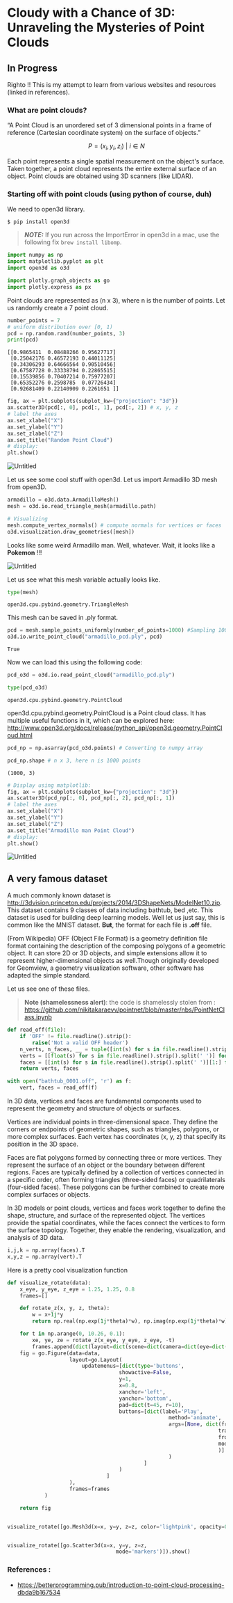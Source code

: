 # Cloudy with a Chance of 3D: Unraveling the Mysteries of Point Clouds 
## In Progress

Righto !! This is my attempt to learn from various websites and resources (linked in references).

### What are point clouds?
“A Point Cloud is an unordered set of 3 dimensional points in a frame of reference (Cartesian coordinate system) on the surface of objects.”


$$ P = {(x_{i}, y_{i}, z_{i}) \ | \ i \in N} $$


Each point represents a single spatial measurement on the object's surface. Taken together, a point cloud represents the entire external surface of an object. Point clouds are obtained using 3D scanners (like LIDAR).

### Starting off with point clouds (using python of course, duh)

We need to open3d library.
```
$ pip install open3d
```

> **_NOTE:_**  If you run across the ImportError in open3d in a mac, use the following fix ``` brew install libomp ```.


```python
import numpy as np
import matplotlib.pyplot as plt
import open3d as o3d

import plotly.graph_objects as go
import plotly.express as px
```

Point clouds are represented as (n x 3), where n is the number of points. Let us randomly create a 7 point cloud.


```python
number_points = 7
# uniform distribution over [0, 1)
pcd = np.random.rand(number_points, 3)  
print(pcd)
```

    [[0.9865411  0.08488266 0.95627717]
     [0.25042176 0.46572193 0.44011125]
     [0.34306293 0.64666564 0.90510456]
     [0.67587728 0.33338794 0.22865515]
     [0.15539856 0.70407214 0.75977207]
     [0.65352276 0.2598785  0.07726434]
     [0.92681409 0.22140909 0.2261651 ]]



```python
fig, ax = plt.subplots(subplot_kw={"projection": "3d"})
ax.scatter3D(pcd[:, 0], pcd[:, 1], pcd[:, 2]) # x, y, z
# label the axes
ax.set_xlabel("X")
ax.set_ylabel("Y")
ax.set_zlabel("Z")
ax.set_title("Random Point Cloud")
# display:
plt.show()
```


    

<img src="{{site.baseurl | prepend: site.url}}images/output_4_0.png" alt="Untitled" />
    


Let us see some cool stuff with open3d. Let us import Armadillo 3D mesh from open3D.


```python
armadillo = o3d.data.ArmadilloMesh()
mesh = o3d.io.read_triangle_mesh(armadillo.path)
```


```python
# Visualizing
mesh.compute_vertex_normals() # compute normals for vertices or faces
o3d.visualization.draw_geometries([mesh])
```

Looks like some weird Armadillo man. Well, whatever. Wait, it looks like a **Pokemon** !!!



<img src="{{site.baseurl | prepend: site.url}}images/armadillo3d.png" alt="Untitled" />

Let us see what this mesh variable actually looks like.


```python
type(mesh)
```




    open3d.cpu.pybind.geometry.TriangleMesh



This mesh can be saved in .ply format. 


```python
pcd = mesh.sample_points_uniformly(number_of_points=1000) #Sampling 1000 points from the mesh
o3d.io.write_point_cloud("armadillo_pcd.ply", pcd)
```




    True



Now we can load this using the following code:


```python
pcd_o3d = o3d.io.read_point_cloud("armadillo_pcd.ply")
```


```python
type(pcd_o3d)
```




    open3d.cpu.pybind.geometry.PointCloud



open3d.cpu.pybind.geometry.PointCloud is a Point cloud class. It has multiple useful functions in it, which can be explored here: http://www.open3d.org/docs/release/python_api/open3d.geometry.PointCloud.html


```python
pcd_np = np.asarray(pcd_o3d.points) # Converting to numpy array
```


```python
pcd_np.shape # n x 3, here n is 1000 points 
```




    (1000, 3)




```python
# Display using matplotlib:
fig, ax = plt.subplots(subplot_kw={"projection": "3d"})
ax.scatter3D(pcd_np[:, 0], pcd_np[:, 2], pcd_np[:, 1])
# label the axes
ax.set_xlabel("X")
ax.set_ylabel("Y")
ax.set_zlabel("Z")
ax.set_title("Armadillo man Point Cloud")
# display:
plt.show()
```


    


<img src="{{site.baseurl | prepend: site.url}}images/output_20_0.png" alt="Untitled" />

## A very famous dataset

A much commonly known dataset is http://3dvision.princeton.edu/projects/2014/3DShapeNets/ModelNet10.zip. This dataset contains 9 classes of data including bathtub, bed ,etc. This dataset is used for building deep learning models. Well let us just say, this is common like the MNIST dataset. **But**, the format for each file is **.off** file.

(From Wikipedia) OFF (Object File Format) is a geometry definition file format containing the description of the composing polygons of a geometric object. It can store 2D or 3D objects, and simple extensions allow it to represent higher-dimensional objects as well.Though originally developed for Geomview, a geometry visualization software, other software has adapted the simple standard.

Let us see one of these files. 
> **__Note (shamelessness alert)__**: the code is shamelessly stolen from : https://github.com/nikitakaraevv/pointnet/blob/master/nbs/PointNetClass.ipynb


```python
def read_off(file):
    if 'OFF' != file.readline().strip():
        raise('Not a valid OFF header')
    n_verts, n_faces, __ = tuple([int(s) for s in file.readline().strip().split(' ')])
    verts = [[float(s) for s in file.readline().strip().split(' ')] for i_vert in range(n_verts)]
    faces = [[int(s) for s in file.readline().strip().split(' ')][1:] for i_face in range(n_faces)]
    return verts, faces

with open("bathtub_0001.off", 'r') as f:
    vert, faces = read_off(f)

```

In 3D data, vertices and faces are fundamental components used to represent the geometry and structure of objects or surfaces.

Vertices are individual points in three-dimensional space. They define the corners or endpoints of geometric shapes, such as triangles, polygons, or more complex surfaces. Each vertex has coordinates (x, y, z) that specify its position in the 3D space.

Faces are flat polygons formed by connecting three or more vertices. They represent the surface of an object or the boundary between different regions. Faces are typically defined by a collection of vertices connected in a specific order, often forming triangles (three-sided faces) or quadrilaterals (four-sided faces). These polygons can be further combined to create more complex surfaces or objects.

In 3D models or point clouds, vertices and faces work together to define the shape, structure, and surface of the represented object. The vertices provide the spatial coordinates, while the faces connect the vertices to form the surface topology. Together, they enable the rendering, visualization, and analysis of 3D data.


```python
i,j,k = np.array(faces).T
x,y,z = np.array(vert).T
```

Here is a pretty cool visualization function


```python
def visualize_rotate(data):
    x_eye, y_eye, z_eye = 1.25, 1.25, 0.8
    frames=[]

    def rotate_z(x, y, z, theta):
        w = x+1j*y
        return np.real(np.exp(1j*theta)*w), np.imag(np.exp(1j*theta)*w), z

    for t in np.arange(0, 10.26, 0.1):
        xe, ye, ze = rotate_z(x_eye, y_eye, z_eye, -t)
        frames.append(dict(layout=dict(scene=dict(camera=dict(eye=dict(x=xe, y=ye, z=ze))))))
    fig = go.Figure(data=data,
                    layout=go.Layout(
                        updatemenus=[dict(type='buttons',
                                    showactive=False,
                                    y=1,
                                    x=0.8,
                                    xanchor='left',
                                    yanchor='bottom',
                                    pad=dict(t=45, r=10),
                                    buttons=[dict(label='Play',
                                                    method='animate',
                                                    args=[None, dict(frame=dict(duration=50, redraw=True),
                                                                    transition=dict(duration=0),
                                                                    fromcurrent=True,
                                                                    mode='immediate'
                                                                    )]
                                                    )
                                            ]
                                    )
                                ]
                    ),
                    frames=frames
            )

    return fig
```


```python

visualize_rotate([go.Mesh3d(x=x, y=y, z=z, color='lightpink', opacity=0.50, i=i,j=j,k=k)]).show()
```


```python

visualize_rotate([go.Scatter3d(x=x, y=y, z=z,
                                   mode='markers')]).show()
```

### References :
- https://betterprogramming.pub/introduction-to-point-cloud-processing-dbda9b167534

